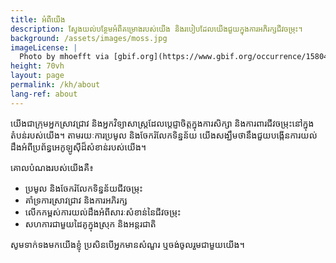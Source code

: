 ```yaml
---
title: អំពីយើង
description: ស្វែងយល់បន្ថែមអំពីគម្រោងរបស់យើង និងរបៀបដែលយើងជួយក្នុងការអភិរក្សជីវចម្រុះ។
background: /assets/images/moss.jpg
imageLicense: |
  Photo by mhoefft via [gbif.org](https://www.gbif.org/occurrence/1580487687)
height: 70vh
layout: page
permalink: /kh/about
lang-ref: about
---
```


យើងជាក្រុមអ្នកស្រាវជ្រាវ និងអ្នកវិទ្យាសាស្ត្រដែលប្តេជ្ញាចិត្តក្នុងការសិក្សា និងការពារជីវចម្រុះនៅក្នុងតំបន់របស់យើង។ តាមរយៈការប្រមូល និងចែករំលែកទិន្នន័យ យើងសង្ឃឹមថានឹងជួយបង្កើនការយល់ដឹងអំពីប្រព័ន្ធអេកូឡូស៊ីដ៏សំខាន់របស់យើង។

គោលបំណងរបស់យើងគឺ៖
- ប្រមូល និងចែករំលែកទិន្នន័យជីវចម្រុះ
- គាំទ្រការស្រាវជ្រាវ និងការអភិរក្ស
- លើកកម្ពស់ការយល់ដឹងអំពីសារៈសំខាន់នៃជីវចម្រុះ
- សហការជាមួយដៃគូក្នុងស្រុក និងអន្តរជាតិ

សូមទាក់ទងមកយើងខ្ញុំ ប្រសិនបើអ្នកមានសំណួរ ឬចង់ចូលរួមជាមួយយើង។ 